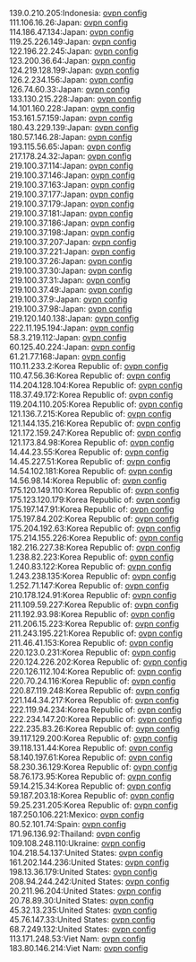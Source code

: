 139.0.210.205:Indonesia: [ovpn config](vpn/139_0_210_205.ovpn)  
111.106.16.26:Japan: [ovpn config](vpn/111_106_16_26.ovpn)  
114.186.47.134:Japan: [ovpn config](vpn/114_186_47_134.ovpn)  
119.25.226.149:Japan: [ovpn config](vpn/119_25_226_149.ovpn)  
122.196.22.245:Japan: [ovpn config](vpn/122_196_22_245.ovpn)  
123.200.36.64:Japan: [ovpn config](vpn/123_200_36_64.ovpn)  
124.219.128.199:Japan: [ovpn config](vpn/124_219_128_199.ovpn)  
126.2.234.156:Japan: [ovpn config](vpn/126_2_234_156.ovpn)  
126.74.60.33:Japan: [ovpn config](vpn/126_74_60_33.ovpn)  
133.130.215.228:Japan: [ovpn config](vpn/133_130_215_228.ovpn)  
14.101.160.228:Japan: [ovpn config](vpn/14_101_160_228.ovpn)  
153.161.57.159:Japan: [ovpn config](vpn/153_161_57_159.ovpn)  
180.43.229.139:Japan: [ovpn config](vpn/180_43_229_139.ovpn)  
180.57.146.28:Japan: [ovpn config](vpn/180_57_146_28.ovpn)  
193.115.56.65:Japan: [ovpn config](vpn/193_115_56_65.ovpn)  
217.178.24.32:Japan: [ovpn config](vpn/217_178_24_32.ovpn)  
219.100.37.114:Japan: [ovpn config](vpn/219_100_37_114.ovpn)  
219.100.37.146:Japan: [ovpn config](vpn/219_100_37_146.ovpn)  
219.100.37.163:Japan: [ovpn config](vpn/219_100_37_163.ovpn)  
219.100.37.177:Japan: [ovpn config](vpn/219_100_37_177.ovpn)  
219.100.37.179:Japan: [ovpn config](vpn/219_100_37_179.ovpn)  
219.100.37.181:Japan: [ovpn config](vpn/219_100_37_181.ovpn)  
219.100.37.186:Japan: [ovpn config](vpn/219_100_37_186.ovpn)  
219.100.37.198:Japan: [ovpn config](vpn/219_100_37_198.ovpn)  
219.100.37.207:Japan: [ovpn config](vpn/219_100_37_207.ovpn)  
219.100.37.221:Japan: [ovpn config](vpn/219_100_37_221.ovpn)  
219.100.37.26:Japan: [ovpn config](vpn/219_100_37_26.ovpn)  
219.100.37.30:Japan: [ovpn config](vpn/219_100_37_30.ovpn)  
219.100.37.31:Japan: [ovpn config](vpn/219_100_37_31.ovpn)  
219.100.37.49:Japan: [ovpn config](vpn/219_100_37_49.ovpn)  
219.100.37.9:Japan: [ovpn config](vpn/219_100_37_9.ovpn)  
219.100.37.98:Japan: [ovpn config](vpn/219_100_37_98.ovpn)  
219.120.140.138:Japan: [ovpn config](vpn/219_120_140_138.ovpn)  
222.11.195.194:Japan: [ovpn config](vpn/222_11_195_194.ovpn)  
58.3.219.112:Japan: [ovpn config](vpn/58_3_219_112.ovpn)  
60.125.40.224:Japan: [ovpn config](vpn/60_125_40_224.ovpn)  
61.21.77.168:Japan: [ovpn config](vpn/61_21_77_168.ovpn)  
110.11.233.2:Korea Republic of: [ovpn config](vpn/110_11_233_2.ovpn)  
110.47.56.36:Korea Republic of: [ovpn config](vpn/110_47_56_36.ovpn)  
114.204.128.104:Korea Republic of: [ovpn config](vpn/114_204_128_104.ovpn)  
118.37.49.172:Korea Republic of: [ovpn config](vpn/118_37_49_172.ovpn)  
119.204.110.205:Korea Republic of: [ovpn config](vpn/119_204_110_205.ovpn)  
121.136.7.215:Korea Republic of: [ovpn config](vpn/121_136_7_215.ovpn)  
121.144.135.216:Korea Republic of: [ovpn config](vpn/121_144_135_216.ovpn)  
121.172.159.247:Korea Republic of: [ovpn config](vpn/121_172_159_247.ovpn)  
121.173.84.98:Korea Republic of: [ovpn config](vpn/121_173_84_98.ovpn)  
14.44.23.55:Korea Republic of: [ovpn config](vpn/14_44_23_55.ovpn)  
14.45.227.51:Korea Republic of: [ovpn config](vpn/14_45_227_51.ovpn)  
14.54.102.181:Korea Republic of: [ovpn config](vpn/14_54_102_181.ovpn)  
14.56.98.14:Korea Republic of: [ovpn config](vpn/14_56_98_14.ovpn)  
175.120.149.110:Korea Republic of: [ovpn config](vpn/175_120_149_110.ovpn)  
175.123.120.179:Korea Republic of: [ovpn config](vpn/175_123_120_179.ovpn)  
175.197.147.91:Korea Republic of: [ovpn config](vpn/175_197_147_91.ovpn)  
175.197.84.202:Korea Republic of: [ovpn config](vpn/175_197_84_202.ovpn)  
175.204.192.63:Korea Republic of: [ovpn config](vpn/175_204_192_63.ovpn)  
175.214.155.226:Korea Republic of: [ovpn config](vpn/175_214_155_226.ovpn)  
182.216.227.38:Korea Republic of: [ovpn config](vpn/182_216_227_38.ovpn)  
1.238.82.223:Korea Republic of: [ovpn config](vpn/1_238_82_223.ovpn)  
1.240.83.122:Korea Republic of: [ovpn config](vpn/1_240_83_122.ovpn)  
1.243.238.135:Korea Republic of: [ovpn config](vpn/1_243_238_135.ovpn)  
1.252.71.147:Korea Republic of: [ovpn config](vpn/1_252_71_147.ovpn)  
210.178.124.91:Korea Republic of: [ovpn config](vpn/210_178_124_91.ovpn)  
211.109.59.227:Korea Republic of: [ovpn config](vpn/211_109_59_227.ovpn)  
211.192.93.98:Korea Republic of: [ovpn config](vpn/211_192_93_98.ovpn)  
211.206.15.223:Korea Republic of: [ovpn config](vpn/211_206_15_223.ovpn)  
211.243.195.221:Korea Republic of: [ovpn config](vpn/211_243_195_221.ovpn)  
211.46.41.153:Korea Republic of: [ovpn config](vpn/211_46_41_153.ovpn)  
220.123.0.231:Korea Republic of: [ovpn config](vpn/220_123_0_231.ovpn)  
220.124.226.202:Korea Republic of: [ovpn config](vpn/220_124_226_202.ovpn)  
220.126.112.104:Korea Republic of: [ovpn config](vpn/220_126_112_104.ovpn)  
220.70.24.116:Korea Republic of: [ovpn config](vpn/220_70_24_116.ovpn)  
220.87.119.248:Korea Republic of: [ovpn config](vpn/220_87_119_248.ovpn)  
221.144.34.217:Korea Republic of: [ovpn config](vpn/221_144_34_217.ovpn)  
222.119.94.234:Korea Republic of: [ovpn config](vpn/222_119_94_234.ovpn)  
222.234.147.20:Korea Republic of: [ovpn config](vpn/222_234_147_20.ovpn)  
222.235.83.26:Korea Republic of: [ovpn config](vpn/222_235_83_26.ovpn)  
39.117.129.200:Korea Republic of: [ovpn config](vpn/39_117_129_200.ovpn)  
39.118.131.44:Korea Republic of: [ovpn config](vpn/39_118_131_44.ovpn)  
58.140.197.61:Korea Republic of: [ovpn config](vpn/58_140_197_61.ovpn)  
58.230.36.129:Korea Republic of: [ovpn config](vpn/58_230_36_129.ovpn)  
58.76.173.95:Korea Republic of: [ovpn config](vpn/58_76_173_95.ovpn)  
59.14.215.34:Korea Republic of: [ovpn config](vpn/59_14_215_34.ovpn)  
59.187.203.18:Korea Republic of: [ovpn config](vpn/59_187_203_18.ovpn)  
59.25.231.205:Korea Republic of: [ovpn config](vpn/59_25_231_205.ovpn)  
187.250.106.221:Mexico: [ovpn config](vpn/187_250_106_221.ovpn)  
80.52.101.74:Spain: [ovpn config](vpn/80_52_101_74.ovpn)  
171.96.136.92:Thailand: [ovpn config](vpn/171_96_136_92.ovpn)  
109.108.248.110:Ukraine: [ovpn config](vpn/109_108_248_110.ovpn)  
104.218.54.137:United States: [ovpn config](vpn/104_218_54_137.ovpn)  
161.202.144.236:United States: [ovpn config](vpn/161_202_144_236.ovpn)  
198.13.36.179:United States: [ovpn config](vpn/198_13_36_179.ovpn)  
208.94.244.242:United States: [ovpn config](vpn/208_94_244_242.ovpn)  
20.211.96.204:United States: [ovpn config](vpn/20_211_96_204.ovpn)  
20.78.89.30:United States: [ovpn config](vpn/20_78_89_30.ovpn)  
45.32.13.235:United States: [ovpn config](vpn/45_32_13_235.ovpn)  
45.76.147.33:United States: [ovpn config](vpn/45_76_147_33.ovpn)  
68.7.249.132:United States: [ovpn config](vpn/68_7_249_132.ovpn)  
113.171.248.53:Viet Nam: [ovpn config](vpn/113_171_248_53.ovpn)  
183.80.146.214:Viet Nam: [ovpn config](vpn/183_80_146_214.ovpn)  
